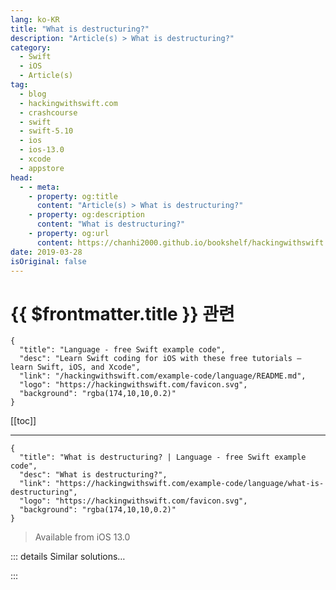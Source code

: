 ```yaml
---
lang: ko-KR
title: "What is destructuring?"
description: "Article(s) > What is destructuring?"
category:
  - Swift
  - iOS
  - Article(s)
tag: 
  - blog
  - hackingwithswift.com
  - crashcourse
  - swift
  - swift-5.10
  - ios
  - ios-13.0
  - xcode
  - appstore
head:
  - - meta:
    - property: og:title
      content: "Article(s) > What is destructuring?"
    - property: og:description
      content: "What is destructuring?"
    - property: og:url
      content: https://chanhi2000.github.io/bookshelf/hackingwithswift.com/example-code/language/what-is-destructuring.html
date: 2019-03-28
isOriginal: false
---
```


# {{ $frontmatter.title }} 관련

```component VPCard
{
  "title": "Language - free Swift example code",
  "desc": "Learn Swift coding for iOS with these free tutorials – learn Swift, iOS, and Xcode",
  "link": "/hackingwithswift.com/example-code/language/README.md",
  "logo": "https://hackingwithswift.com/favicon.svg",
  "background": "rgba(174,10,10,0.2)"
}
```

[[toc]]

---

```component VPCard
{
  "title": "What is destructuring? | Language - free Swift example code",
  "desc": "What is destructuring?",
  "link": "https://hackingwithswift.com/example-code/language/what-is-destructuring",
  "logo": "https://hackingwithswift.com/favicon.svg",
  "background": "rgba(174,10,10,0.2)"
}
```

> Available from iOS 13.0

<!-- TODO: 작성 -->

<!-- 
Destructuring is the practice of pulling a tuple apart into multiple values in a single assignment. For example, consider a trivial function that accepts names in the format “FirstName LastName” and returns a tuple containing the first and last names separated:

```swift
func splitName(_ name: String) -> (String, String) {
    let parts = name.components(separatedBy: " ")
    return (parts[0], parts[1])
}
```

If you want to call that using destructuring, just use two values for your assignment when calling it, like this:

```swift
let (first, last) = splitName("Taylor Swift")
```

That creates `first` and `last` constants out of the two returned items in the tuple, and you can then use them as normal:

```swift
print(first)
print(last)
```

-->

::: details Similar solutions…

<!--
/example-code/language/how-to-find-the-highest-value-in-an-array">How to find the highest value in an array 
/example-code/language/what-is-mvc">What is MVC? 
/example-code/language/how-to-restrict-a-protocol-to-classes">How to restrict a protocol to classes 
/example-code/language/how-to-find-the-difference-between-two-arrays">How to find the difference between two arrays 
/example-code/language/what-is-a-selector">What is a selector?</a>
-->

:::

